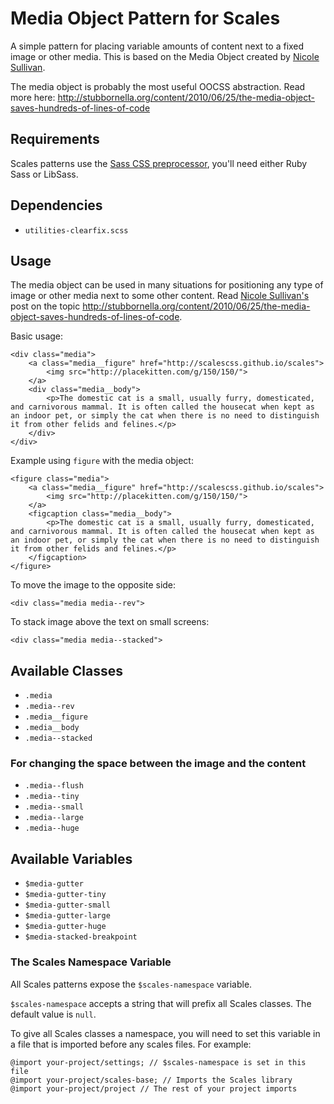 # Media Object Pattern for Scales

A simple pattern for placing variable amounts of content next to a fixed image or other media. This is based on the Media Object created by [Nicole Sullivan](http://twitter.com/stubbornella).

The media object is probably the most useful OOCSS abstraction. Read more here: http://stubbornella.org/content/2010/06/25/the-media-object-saves-hundreds-of-lines-of-code

## Requirements

Scales patterns use the [Sass CSS preprocessor](http://sass-lang.com/), you'll need either Ruby Sass or LibSass.

## Dependencies

* `utilities-clearfix.scss`

## Usage
The media object can be used in many situations for positioning any type of image or other media next to some other content. Read [Nicole Sullivan's](http://twitter.com/stubbornella) post on the topic http://stubbornella.org/content/2010/06/25/the-media-object-saves-hundreds-of-lines-of-code.

Basic usage:
```
<div class="media">
    <a class="media__figure" href="http://scalescss.github.io/scales">
        <img src="http://placekitten.com/g/150/150/">
    </a>
    <div class="media__body">
        <p>The domestic cat is a small, usually furry, domesticated, and carnivorous mammal. It is often called the housecat when kept as an indoor pet, or simply the cat when there is no need to distinguish it from other felids and felines.</p>
    </div>
</div>
```

Example using `figure` with the media object:
```
<figure class="media">
    <a class="media__figure" href="http://scalescss.github.io/scales">
        <img src="http://placekitten.com/g/150/150/">
    </a>
    <figcaption class="media__body">
        <p>The domestic cat is a small, usually furry, domesticated, and carnivorous mammal. It is often called the housecat when kept as an indoor pet, or simply the cat when there is no need to distinguish it from other felids and felines.</p>
    </figcaption>
</figure>
```

To move the image to the opposite side:
```
<div class="media media--rev">
```

To stack image above the text on small screens:
```
<div class="media media--stacked">
```


## Available Classes

* `.media`
* `.media--rev`
* `.media__figure`
* `.media__body`
* `.media--stacked`

### For changing the space between the image and the content
* `.media--flush`
* `.media--tiny`
* `.media--small`
* `.media--large`
* `.media--huge`

## Available Variables

* `$media-gutter`
* `$media-gutter-tiny`
* `$media-gutter-small`
* `$media-gutter-large`
* `$media-gutter-huge`
* `$media-stacked-breakpoint`

### The Scales Namespace Variable
All Scales patterns expose the `$scales-namespace` variable.

`$scales-namespace` accepts a string that will prefix all Scales classes. The default value is `null`.

To give all Scales classes a namespace, you will need to set this variable in a file that is imported before any scales files. For example:

```
@import your-project/settings; // $scales-namespace is set in this file
@import your-project/scales-base; // Imports the Scales library
@import your-project/project // The rest of your project imports
```
